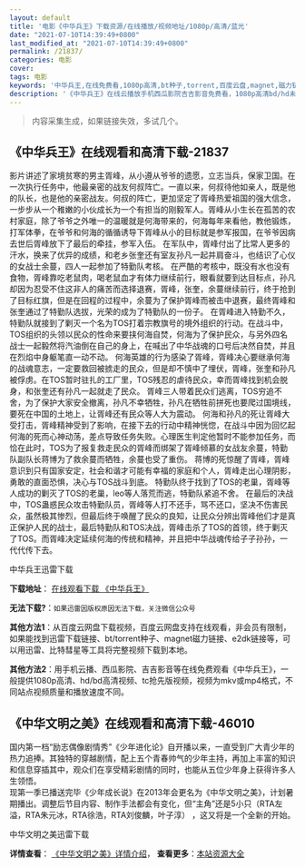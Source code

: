 ```yaml
---
layout: default
title: '电影《中华兵王》下载资源/在线播放/视频地址/1080p/高清/蓝光'
date: "2021-07-10T14:39:49+0800"
last_modified_at: "2021-07-10T14:39:49+0800"
permalink: /21837/
categories: 电影
cover:
tags: 电影
keywords: '中华兵王,在线免费看,1080p高清,bt种子,torrent,百度云盘,magnet,磁力链,迅雷下载资源'
description: '《中华兵王》在线云播放手机西瓜影院吉吉影音免费看，1080p高清bd/hd未删减完整版和tc抢先枪版，mkv/mp4格式，附带bt/torrent种子、magnet/磁力链、百度云盘、网盘资源迅雷下载链接'
---
```


>内容采集生成，如果链接失效，多试几个。


## 《中华兵王》在线观看和高清下载-21837

影片讲述了家境贫寒的男主胥峰，从小遵从爷爷的遗愿，立志当兵，保家卫国。在一次执行任务中，他最亲密的战友何叔阵亡。一直以来，何叔待他如亲人，既是他的队长，也是他的亲密战友。何叔的阵亡，更加坚定了胥峰热爱祖国的强大信念，一步步从一个稚嫩的小伙成长为一个有担当的刚毅军人。胥峰从小生长在孤苦的农村家庭，除了爷爷之外唯一的温暖就是何海带来的，何海每年来看他，教他锻炼，打军体拳，在爷爷和何海的循循诱导下胥峰从小的目标就是参军报国，在爷爷因病去世后胥峰放下了最后的牵挂，参军入伍。 在军队中，胥峰付出了比常人更多的汗水，换来了优异的成绩，和老乡张奎还有室友孙凡一起并肩奋斗，也结识了心仪的女战士余蔓，四人一起参加了特勤队考核。 在严酷的考核中，既没有水也没有食物，胥峰靠吃老鼠肉，喝老鼠血才有体力继续前行，眼看就要到达目标点，孙凡却因为忍受不住这非人的痛苦而选择退赛，胥峰，张奎，余蔓继续前行，终于抢到了目标红旗，但是在回程的过程中，余蔓为了保护胥峰而被击中退赛，最终胥峰和张奎通过了特勤队选拔，光荣的成为了特勤队的一份子。 在胥峰进入特勤不久，特勤队就接到了剿灭一个名为TOS打着宗教旗号的境外组织的行动。在战斗中，TOS组织的头领以民众的性命来要挟何海自焚，何海为了保护民众，与另外四名战士一起毅然将汽油倒在自己的身上，在喊出了中华战魂的口号后决然自焚，并且在烈焰中身躯笔直一动不动。 何海英雄的行为感染了胥峰，胥峰决心要继承何海的战魂意志，一定要救回被掳走的民众，但是却不慎中了埋伏，胥峰，张奎和孙凡被俘虏。在TOS暂时驻扎的工厂里，TOS残忍的虐待民众，幸而胥峰找到机会脱身，和张奎还有孙凡一起就走了民众。 胥峰三人带着民众们逃离，TOS穷追不舍，为了保护大家安全撤离，孙凡不幸牺牲，孙凡在牺牲前拼死也要爬过国境线，要死在中国的土地上，让胥峰还有民众等人大为震动。 何海和孙凡的死让胥峰大受打击，胥峰精神受到了影响，在接下去的行动中精神恍惚，在战斗中因为回忆起何海的死而心神动荡，差点导致任务失败。心理医生判定他暂时不能参加任务，而恰在此时，TOS为了报复救走民众的胥峰而绑架了胥峰倾慕的女战友余蔓，特勤队副队长蒋博为了救余蔓而牺牲，余蔓也受了重伤。 蒋博的死惊醒了胥峰，胥峰意识到只有国家安定，社会和谐才可能有幸福的家庭和个人，胥峰走出心理阴影，勇敢的直面恐惧，决心与TOS战斗到底。 特勤队终于找到了TOS的老巢，胥峰等人成功的剿灭了TOS的老巢，leo等人落荒而逃，特勤队紧追不舍。 在最后的决战中，TOS蛊惑民众攻击特勤队员，胥峰等人打不还手，骂不还口，坚决不伤害民众，虽然极其惨烈，但最后终于唤醒了民众的良知，让民众分辨出胥峰他们才是真正保护人民的战士，最后特勤队和TOS决战，胥峰击杀了TOS的首领，终于剿灭了TOS。而胥峰决定延续何海的传统和精神，并且把中华战魂传给子子孙孙，一代代传下去。


中华兵王迅雷下载

**下载地址**： [在线观看下载 《中华兵王》](https://www.993dy.com//vod-detail-id-27103.html) 


**无法下载?**：`如果迅雷因版权原因无法下载，关注微信公众号 `

**其他方法1**：从百度云网盘下载视频，百度云网盘支持在线观看，非会员有限制，如果能找到迅雷下载链接、bt/torrent种子、magnet磁力链接、e2dk链接等，可以用迅雷、比特彗星等工具将完整视频下载到本地。

**其他方法2**：用手机云播、西瓜影院、吉吉影音等在线免费观看《中华兵王》，一般提供1080p高清、hd/bd高清视频、tc抢先版视频，视频为mkv或mp4格式，不同站点视频质量和播放速度不同。


## 《中华文明之美》在线观看和高清下载-46010

国内第一档&ldquo;励志偶像剧情秀”《少年进化论》自开播以来，一直受到广大青少年的热力追捧。其独特的穿越剧情，配上五个青春帅气的少年主持，再加上丰富的知识和信息穿插其中，观众们在享受精彩剧情的同时，也能从五位少年身上获得许多人生领悟。<br />现第一季已播送完毕《少年成长说》在2013年会更名为《中华文明之美》，计划暑期播出。调整后节目内容、制作手法都会有变化，但“主角”还是5小只（RTA左溢，RTA朱元冰，RTA徐浩，RTA刘俊麟，叶子淳） ，这又将是一个全新的开始。<!---剧情end--->


中华文明之美迅雷下载

**详情查看**： [《中华文明之美》详情介绍](/movie/46010/)， **查看更多**：[本站资源大全](/movie/t/all/)


